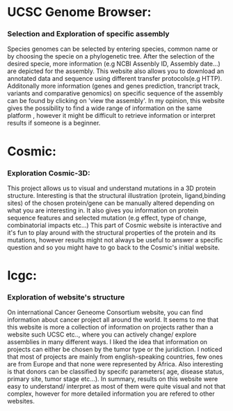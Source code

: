 
# UCSC Genome Browser:

### Selection and Exploration of specific assembly
Species genomes can be selected by entering species, common name or by choosing the specie on a phylogenetic tree.
After the selection of the desired specie, more information  (e.g NCBI Assenbly ID, Assembly date...) are depicted for the assembly. This website also allows you to download an annotated data and sequence using different transfer protocols(e.g HTTP). Additonally more information (genes and genes prediction, trancript track, variants and comparative genomics) on specific sequence of the assembly can be found by clicking on 'view the assembly'. 
In my opinion, this website gives the possibility to find a wide range of information on the same platform , however it might be difficult to retrieve information or interpret results if someone is a beginner.



# Cosmic:

### Exploration Cosmic-3D:
This project allows us to visual and understand  mutations in a 3D protein structure. Interesting is that the structural illustration (protein, ligand,binding sites) of the chosen protein/gene can be manually altered depending on what you are interesting in. It also gives you information on  protein sequence features and selected mutation (e.g effect, type of change, combinatorial impacts etc...)
This part of Cosmic website is interactive and it's fun to play around with the structural properties of the protein and its mutations, however results might not always be useful to answer a specific question and so you might have to go back to the Cosmic's initial website.




# Icgc:

### Exploration of website's structure
On international Cancer Geneome Consortium website, you can find information about cancer project all around the world. It seems to me that this website is more a collection of information on projects rather than a website such UCSC etc.., where you can actively change/ explore assemblies in many different ways. 
I liked the idea that information on projects can either be chosen by the tumor type or the juridiction. I noticed that most of projects are mainly from english-speaking countries, few ones are from Europe and that none were represented by Africa. Also interesting is that donors can be classified by specifc parameters( age, disease status, primary site, tumor stage etc...).
In summary, results on this website were easy to understand/ interpret as most of them were quite visual and not that complex, however for more detailed information you are refered to other websites.





